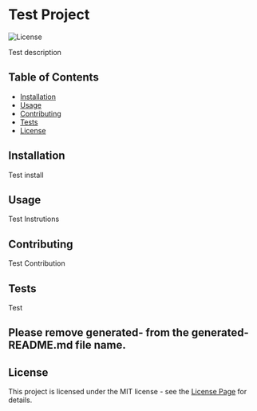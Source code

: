 # Test Project
![License](https://img.shields.io/badge/license-MIT-brightgreen.svg)

Test description

## Table of Contents
* [Installation](#installation)
* [Usage](#usage)
* [Contributing](#contributing)
* [Tests](#tests)
* [License](#license)

## Installation
Test install

## Usage
Test Instrutions

## Contributing
Test Contribution

## Tests
Test

## Please remove generated- from the generated-README.md file name.

## License
This project is licensed under the MIT license - see the [License Page](https://choosealicense.com/licenses/mit/) for details.